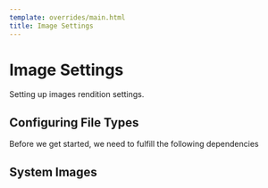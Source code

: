 ```yaml
---
template: overrides/main.html
title: Image Settings
---
```


# Image Settings

Setting up images rendition settings.

## Configuring File Types
Before we get started, we need to fulfill the following dependencies

## System Images

